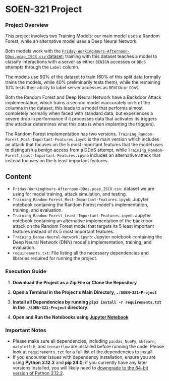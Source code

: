 # SOEN-321 Project

### Project Overview
This project involves two Training Models: our main model uses a Random Forest, while an alternative model uses a Deep Neural Network.

Both models work with the [`Friday-WorkingHours-Afternoon-DDos.pcap_ISCX.csv` dataset](https://www.kaggle.com/code/dhoogla/cic-ids2017-00-cleaning); training with this dataset teaches a model to classify interactions with a server as either `BENIGN` accesses or `DDoS` attempts through the `Label` column.

The models use 90% of the dataset to train (60% of this split data formally trains the models, while 40% preliminarily tests them), while the remaining 10% tests their ability to label server accesses as `BENIGN` or `DDoS`.

Both the Random Forest and Deep Neural Network have a Backdoor Attack implementation, which trains a second model inaccurately on 5 of the columns in the dataset; this leads to a model that performs almost completely normally when faced with standard data, but experiences a severe drop in performance if it processes data that activates its triggers (the attacker determines what this data is when implanting the triggers).

The Random Forest implementation has two versions. `Training_Random-Forest_Most-Important-Features.ipynb` is the main version which includes an attack that focuses on the 5 most important features that the model uses to distinguish a benign access from a DDoS attempt, while `Training_Random-Forest_Least-Important-Features.ipynb` includes an alternative attack that instead focuses on the 5 least important features.


## Content
- `Friday-WorkingHours-Afternoon-DDos.pcap_ISCX.csv`: dataset we are using for model training, attack simulation, and testing.
- `Training_Random-Forest_Most-Important-Features.ipynb`: Jupyter notebook containing the Random Forest model's implementation, training, and evaluation.
- `Training_Random-Forest_Least-Important-Features.ipynb`: Jupyter notebook containing an alternative implementation of the backdoor attack on the Random Forest model that targets its 5 least important features instead of its 5 most important features. 
- `Training_Dense-Neural-Network.ipynb`: Jupyter notebook containing the Deep Neural Network (DNN) model's implementation, training, and evaluation.
- `requirements.txt`: File listing all the necessary dependencies and libraries required for running the project.

### Execution Guide 
1. **Download the Project as a Zip File or Clone the Repository**
   
2. **Open a Terminal in the Project's Main Directory, `./SOEN-321-Project`**

3. **Install all Dependencies by running `pip3 install -r requirements.txt` in the `./SOEN-321-Project` directory**:

4. **Open and Run the Notebooks using [Jupyter Notebook](https://jupyter.org/install)**

### Important Notes

- Please make sure all dependencies, including `pandas`, `NumPy`, `sklearn`, `matplotlib`, and `tensorflow` are installed before running the code. Please look at `requirements.txt` for a full list of the dependencies to install.
- If you encounter issues with dependency installation, ensure you are using **Python 3.12.2** and **pip 24.0**; if you currently have any later versions installed, you will likely need to [downgrade to the 64-bit version of Python 3.12.2](https://www.python.org/downloads/release/python-3122/).
